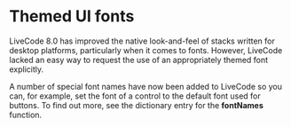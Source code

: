 # Themed UI fonts

LiveCode 8.0 has improved the native look-and-feel of stacks written for desktop platforms, particularly when it comes to fonts. However, LiveCode lacked an easy way to request the use of an appropriately themed font explicitly.

A number of special font names have now been added to LiveCode so you can, for example, set the font of a control to the default font used for buttons. To find out more, see the dictionary entry for the **fontNames** function.

